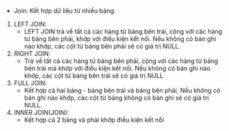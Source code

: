 * Join: Kết hợp dữ liệu từ nhiều bảng.
1. LEFT JOIN:
    - LEFT JOIN trả về tất cả các hàng từ bảng bên trái, cộng với các hàng từ bảng bên phải, khớp với điều kiện kết nối. Nếu không có bản ghi nào khớp, các cột từ bảng bên phải sẽ có giá trị NULL.
2. RIGHT JOIN:
    - Trả về tất cả các hàng từ bảng bên phải, cộng với các hàng từ bảng bên trái mà khớp với điều kiện kết nối. Nếu không có bản ghi nào khớp, các cột từ bảng bên trái sẽ có giá trị NULL
3. FULL JOIN:
    - Kết hợp cả hai bảng - bảng bên trái và bảng bên phải, Nếu không có bản ghi nào khớp, các cột từ bảng không có bản ghi sẽ có giá trị NULL.
4. INNER JOIN(JOIN): 
    - Kết hợp cả 2 bảng và phải khớp điều kiện kết nối